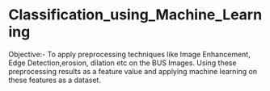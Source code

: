 # Classification_using_Machine_Learning

Objective:- To apply preprocessing techniques like Image Enhancement, Edge Detection,erosion, dilation etc on the BUS Images. Using these preprocessing results as a feature value and applying machine learning on these features as a dataset. 

